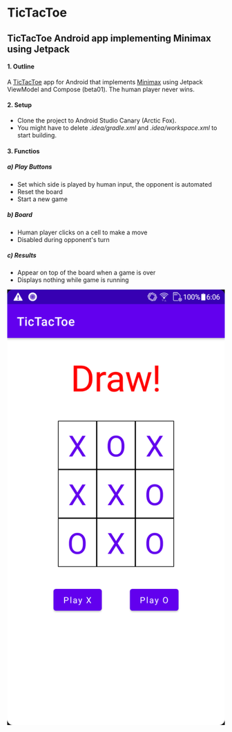 # TicTacToe
## TicTacToe Android app implementing Minimax using Jetpack
#### 1. Outline
A [TicTacToe](https://en.wikipedia.org/wiki/Tic-tac-toe) app for Android that implements [Minimax](https://en.wikipedia.org/wiki/Minimax) 
using Jetpack ViewModel and Compose (beta01). The human player never wins.
#### 2. Setup
- Clone the project to Android Studio Canary (Arctic Fox). 
- You might have to delete *.idea/gradle.xml* and *.idea/workspace.xml* to start building.
#### 3. Functios
##### a) Play Buttons
- Set which side is played by human input, the opponent is automated
- Reset the board
- Start a new game
##### b) Board
- Human player clicks on a cell to make a move 
- Disabled during opponent's turn
##### c) Results 
- Appear on top of the board when a game is over
- Displays nothing while game is running

![alt text](https://github.com/ProfessorRino/TicTacToe/blob/master/tictactoeScreenshot.png "screenshot")

  




